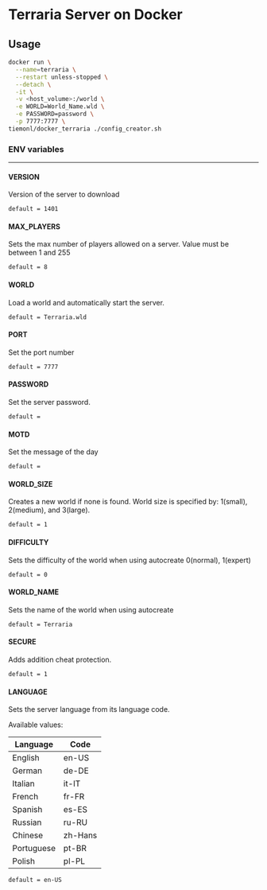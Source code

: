 # Terraria Server on Docker

## Usage

```bash
docker run \
  --name=terraria \
  --restart unless-stopped \
  --detach \
  -it \
  -v <host_volume>:/world \
  -e WORLD=World_Name.wld \
  -e PASSWORD=password \
  -p 7777:7777 \
tiemonl/docker_terraria ./config_creator.sh
```
### ENV variables
------

#### VERSION
Version of the server to download

`default = 1401`

#### MAX_PLAYERS
Sets the max number of players allowed on a server.  Value must be between 1 and 255

`default = 8`

#### WORLD
Load a world and automatically start the server.

`default = Terraria.wld`

#### PORT
Set the port number

`default = 7777`

#### PASSWORD
Set the server password.

`default = `

#### MOTD
Set the message of the day

`default = `

#### WORLD_SIZE
Creates a new world if none is found. World size is specified by: 1(small), 2(medium), and 3(large).

`default = 1`

#### DIFFICULTY
Sets the difficulty of the world when using autocreate 0(normal), 1(expert)

`default = 0`

#### WORLD_NAME
Sets the name of the world when using autocreate

`default = Terraria`

#### SECURE
Adds addition cheat protection.

`default = 1`

#### LANGUAGE
Sets the server language from its language code. 

Available values:

| Language | Code |
| -------- | ---- |
| English | en-US |
| German | de-DE |
| Italian | it-IT | 
| French | fr-FR |
| Spanish | es-ES |
| Russian | ru-RU | 
| Chinese | zh-Hans | 
| Portuguese | pt-BR | 
| Polish | pl-PL |

`default = en-US`

